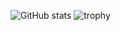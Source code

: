 ![GitHub stats](https://github-readme-stats.vercel.app/api?username=kchemorion&show_icons=true)
![trophy](https://github-profile-trophy.vercel.app/?kchemnmorion=yourusername)
